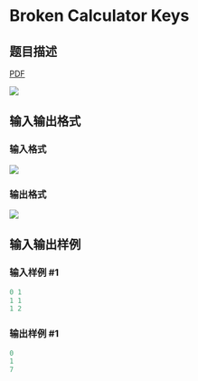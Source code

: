 # Broken Calculator Keys

## 题目描述

[problemUrl]: https://uva.onlinejudge.org/index.php?option=com_onlinejudge&Itemid=8&category=878&page=show_problem&problem=5141

[PDF](https://uva.onlinejudge.org/external/132/p13218.pdf)

![](https://cdn.luogu.com.cn/upload/vjudge_pic/UVA13218/62bcc4241880c65e0dccb03c4b7e78e53b98e338.png)

## 输入输出格式

### 输入格式

![](https://cdn.luogu.com.cn/upload/vjudge_pic/UVA13218/e19d8089d65d166c0135abf06bbeaac3f1dbaf48.png)

### 输出格式

![](https://cdn.luogu.com.cn/upload/vjudge_pic/UVA13218/11b05500faeb1d648192aaa6f693509d1ad23c13.png)

## 输入输出样例

### 输入样例 #1

```cpp
0 1
1 1
1 2
```


### 输出样例 #1

```cpp
0
1
7
```


